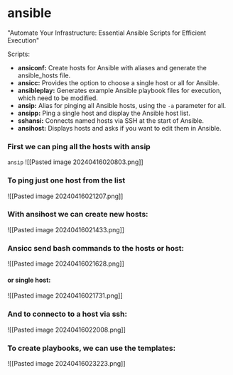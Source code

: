 # ansible
"Automate Your Infrastructure: Essential Ansible Scripts for Efficient Execution"




Scripts:

- **ansiconf:** Create hosts for Ansible with aliases and generate the ansible_hosts file.
- **ansicc:** Provides the option to choose a single host or all for Ansible.
- **ansibleplay:** Generates example Ansible playbook files for execution, which need to be modified.
- **ansip:** Alias for pinging all Ansible hosts, using the `-a` parameter for all.
- **ansipp:** Ping a single host and display the Ansible host list.
- **sshansi:** Connects named hosts via SSH at the start of Ansible.
- **ansihost:** Displays hosts and asks if you want to edit them in Ansible.

### First we can ping all the hosts with ansip

```ansip```
![[Pasted image 20240416020803.png]]


### To ping just one host from the list

![[Pasted image 20240416021207.png]]



### With ansihost we can create new hosts:

![[Pasted image 20240416021433.png]]


### Ansicc send bash commands to the hosts or host:

![[Pasted image 20240416021628.png]]

#### or single host: 
![[Pasted image 20240416021731.png]]

### And to connecto to a host via ssh:

![[Pasted image 20240416022008.png]]



### To create playbooks, we can use the templates:
![[Pasted image 20240416023223.png]]